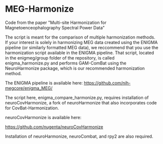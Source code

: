 # MEG-Harmonize
Code from the paper "Multi-site Harmonization for Magnetoenceophalography Spectral Power Data"

The script is meant for the comparison of multiple harmonization methods. If your interest is solely in 
harmonizing MEG data created using the ENIGMA pipeline (or similarly formatted MEG data), we reccommend that 
you use the harmonization script available in the ENIGMA pipeline. That script, located in the enigmeg/group 
folder of the repository, is called enigma_harmonize.py and performs GAM-ComBat using the NeuroHarmonize 
package, which is our recommended harmonization method. 

The ENIGMA pipeline is available here: https://github.com/nih-megcore/enigma_MEG/

The script here, enigma_compare_harmonize.py, requires installation of neuroCovHarmonize, a fork of 
neuroHarmonize that also incorporates code for CovBat-Harmonization. 

neuroCovHarmonize is available here:

https://github.com/nugenta/neuroCovHarmonize

Installation of neuroHarmonize, neuroCombat, and rpy2 are also required.
